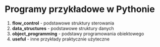 # Programy przykładowe w Pythonie

1. **flow_control** - podstawowe struktury sterowania
1. **data_structures** - podstawowe struktury danych
1. **object_programming** - podstawy programowania obiektowego
1. **useful** - inne przykłady praktycznie użyteczne